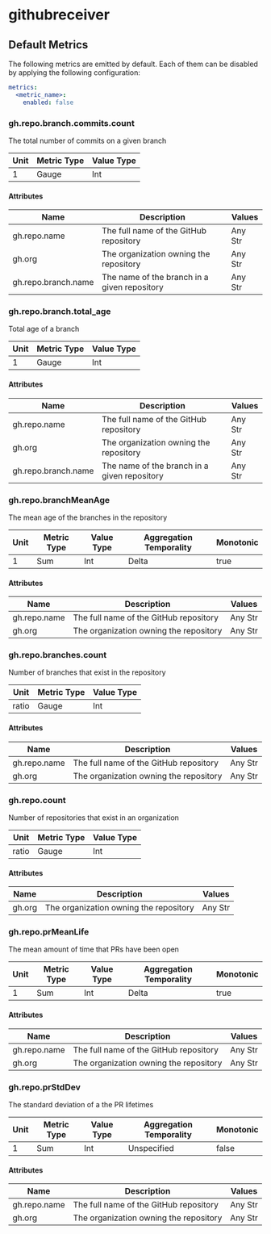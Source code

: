 [comment]: <> (Code generated by mdatagen. DO NOT EDIT.)

# githubreceiver

## Default Metrics

The following metrics are emitted by default. Each of them can be disabled by applying the following configuration:

```yaml
metrics:
  <metric_name>:
    enabled: false
```

### gh.repo.branch.commits.count

The total number of commits on a given branch

| Unit | Metric Type | Value Type |
| ---- | ----------- | ---------- |
| 1 | Gauge | Int |

#### Attributes

| Name | Description | Values |
| ---- | ----------- | ------ |
| gh.repo.name | The full name of the GitHub repository | Any Str |
| gh.org | The organization owning the repository | Any Str |
| gh.repo.branch.name | The name of the branch in a given repository | Any Str |

### gh.repo.branch.total_age

Total age of a branch

| Unit | Metric Type | Value Type |
| ---- | ----------- | ---------- |
| 1 | Gauge | Int |

#### Attributes

| Name | Description | Values |
| ---- | ----------- | ------ |
| gh.repo.name | The full name of the GitHub repository | Any Str |
| gh.org | The organization owning the repository | Any Str |
| gh.repo.branch.name | The name of the branch in a given repository | Any Str |

### gh.repo.branchMeanAge

The mean age of the branches in the repository

| Unit | Metric Type | Value Type | Aggregation Temporality | Monotonic |
| ---- | ----------- | ---------- | ----------------------- | --------- |
| 1 | Sum | Int | Delta | true |

#### Attributes

| Name | Description | Values |
| ---- | ----------- | ------ |
| gh.repo.name | The full name of the GitHub repository | Any Str |
| gh.org | The organization owning the repository | Any Str |

### gh.repo.branches.count

Number of branches that exist in the repository

| Unit | Metric Type | Value Type |
| ---- | ----------- | ---------- |
| ratio | Gauge | Int |

#### Attributes

| Name | Description | Values |
| ---- | ----------- | ------ |
| gh.repo.name | The full name of the GitHub repository | Any Str |
| gh.org | The organization owning the repository | Any Str |

### gh.repo.count

Number of repositories that exist in an organization

| Unit | Metric Type | Value Type |
| ---- | ----------- | ---------- |
| ratio | Gauge | Int |

#### Attributes

| Name | Description | Values |
| ---- | ----------- | ------ |
| gh.org | The organization owning the repository | Any Str |

### gh.repo.prMeanLife

The mean amount of time that PRs have been open

| Unit | Metric Type | Value Type | Aggregation Temporality | Monotonic |
| ---- | ----------- | ---------- | ----------------------- | --------- |
| 1 | Sum | Int | Delta | true |

#### Attributes

| Name | Description | Values |
| ---- | ----------- | ------ |
| gh.repo.name | The full name of the GitHub repository | Any Str |
| gh.org | The organization owning the repository | Any Str |

### gh.repo.prStdDev

The standard deviation of a the PR lifetimes

| Unit | Metric Type | Value Type | Aggregation Temporality | Monotonic |
| ---- | ----------- | ---------- | ----------------------- | --------- |
| 1 | Sum | Int | Unspecified | false |

#### Attributes

| Name | Description | Values |
| ---- | ----------- | ------ |
| gh.repo.name | The full name of the GitHub repository | Any Str |
| gh.org | The organization owning the repository | Any Str |
